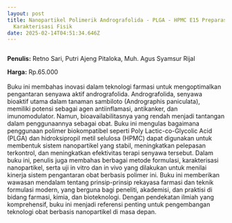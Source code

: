 ```yaml
---
layout: post
title: Nanopartikel Polimerik Andrografolida - PLGA - HPMC E15 Preparasi dan
  Karakterisasi Fisik
date: 2025-02-14T04:51:34.646Z
---
```

![]()

**P﻿enulis:** Retno Sari,
Putri Ajeng Pitaloka,
Muh. Agus Syamsur Rijal

**Harga:** Rp.65.000\
\
Buku ini membahas inovasi dalam teknologi farmasi untuk mengoptimalkan pengantaran senyawa aktif andrografolida. Andrografolida, senyawa bioaktif utama dalam tanaman sambiloto (Andrographis paniculata), memiliki potensi sebagai agen antiinflamasi, antikanker, dan imunomodulator. Namun, bioavailabilitasnya yang rendah menjadi tantangan dalam penggunaannya sebagai obat. Buku ini mengulas bagaimana penggunaan polimer biokompatibel seperti Poly Lactic-co-Glycolic Acid (PLGA) dan hidroksipropil metil selulosa (HPMC) dapat digunakan untuk membentuk sistem nanopartikel yang stabil, meningkatkan pelepasan terkontrol, dan meningkatkan efektivitas terapi senyawa tersebut.
	Dalam buku ini, penulis juga membahas berbagai metode formulasi, karakterisasi nanopartikel, serta uji in vitro dan in vivo yang dilakukan untuk menilai kinerja sistem pengantaran obat berbasis polimer ini. Buku ini memberikan wawasan mendalam tentang prinsip-prinsip rekayasa farmasi dan teknik formulasi modern, yang berguna bagi peneliti, akademisi, dan praktisi di bidang farmasi, kimia, dan bioteknologi. Dengan pendekatan ilmiah yang komprehensif, buku ini menjadi referensi penting untuk pengembangan teknologi obat berbasis nanopartikel di masa depan.
